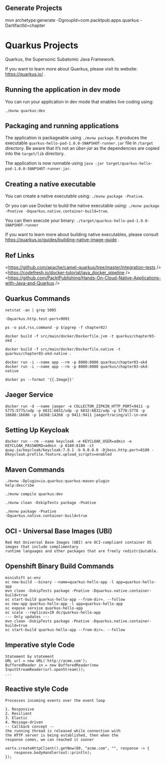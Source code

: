 ## Generate Projects
mvn archetype:generate -DgroupId=com.packtpub.apps.quarkus -DartifactId=chapter

# Quarkus Projects

Quarkus, the Supersonic Subatomic Java Framework.

If you want to learn more about Quarkus, please visit its website: https://quarkus.io/ .

## Running the application in dev mode

You can run your application in dev mode that enables live coding using:
```
./mvnw quarkus:dev
```

## Packaging and running applications

The application is packageable using `./mvnw package`.
It produces the executable `quarkus-hello-pod-1.0.0-SNAPSHOT-runner.jar` file in `/target` directory.
Be aware that it’s not an _über-jar_ as the dependencies are copied into the `target/lib` directory.

The application is now runnable using `java -jar target/quarkus-hello-pod-1.0.0-SNAPSHOT-runner.jar`.

## Creating a native executable

You can create a native executable using: `./mvnw package -Pnative`.

Or you can use Docker to build the native executable using: `./mvnw package -Pnative -Dquarkus.native.container-build=true`.

You can then execute your binary: `./target/quarkus-hello-pod-1.0.0-SNAPSHOT-runner`

If you want to learn more about building native executables, please consult https://quarkus.io/guides/building-native-image-guide .

## Ref Links

<https://github.com/apache/camel-quarkus/tree/master/integration-tests />
<https://codefresh.io/docker-tutorial/java_docker_pipeline />
<https://github.com/PacktPublishing/Hands-On-Cloud-Native-Applications-with-Java-and-Quarkus />

## Quarkus Commands
```
netstat -an | grep 5005
```
```
-Dquarkus.http.test-port=9091
```
```
ps -o pid,rss,command -p $(pgrep -f chapter02)
```
```
docker build -f src/main/docker/Dockerfile.jvm -t quarkus/chapter03-okd .
```
```
docker build -f src/main/docker/Dockerfile.native -t quarkus/chapter03-okd-native .
```
```
docker run -i --name app --rm -p 8080:8080 quarkus/chapter03-okd
docker run -i --name app --rm -p 8080:8080 quarkus/chapter03-okd-native
```
```
docker ps --format '{{.Image}}'
```

## Jaeger Service
```
docker run -d --name jaeger -e COLLECTOR_ZIPKIN_HTTP_PORT=9411 -p 5775:5775/udp -p 6831:6831/udp -p 6832:6832/udp -p 5778:5778 -p 16686:16686 -p 14268:14268 -p 9411:9411 jaegertracing/all-in-one
```
## Setting Up Keycloak
```
docker run --rm --name keycloak -e KEYCLOAK_USER=admin -e KEYCLOAK_PASSWORD=admin -p 8180:8180 -it quay.io/keycloak/keycloak:7.0.1 -b 0.0.0.0 -Djboss.http.port=8180 -Dkeycloak.profile.feature.upload_scripts=enabled
```

## Maven Commands

<code>./mvnw -Dplugin=io.quarkus:quarkus-maven-plugin help:describe</code>

<code>./mvnw compile quarkus:dev</code>

<code>./mvnw clean -DskipTests package -Pnative</code>

<code>./mvnw package -Pnative -Dquarkus.native.container-build=true</code>

## OCI - Universal Base Images (UBI)
```
Red Hat Universal Base Images (UBI) are OCI-compliant container OS images that include complimentary
runtime languages and other packages that are freely redistributable.
```
## Openshift Binary Build Commands
```
minishift oc-env 
oc new-build --binary --name=quarkus-hello-app -l app=quarkus-hello-app
mvn clean -DskipTests package -Pnative -Dquarkus.native.container-build=true
oc start-build quarkus-hello-app --from-dir=. --follow
oc new-app quarkus-hello-app -l app=quarkus-hello-app
oc expose service quarkus-hello-app
oc scale --replicas=10 dc/quarkus-hello-app
--- Only updates ---
mvn clean -DskipTests package -Pnative -Dquarkus.native.container-build=true
oc start-build quarkus-hello-app --from-dir=. --follow
```

## Imperative style Code
```text
Statement by statement
URL url = new URL('http://acme.com');
BufferedReader in = new BufferedReader(new InputStreamReader(url.openStream());
...
```
## Reactive style Code
```text
Processes incoming events over the event loop

1. Responsive
2. Resilient
3. Elastic
4. Message-driven
-- Callback concept --
the running thread is released while connection with
the HTTP server is being established, then when the
response comes, we can reached it sooner
```

```
vertx.createHttpClient().getNow(80, "acme.com", "", response -> {
    response.bodyHandler(out::println);
});
```